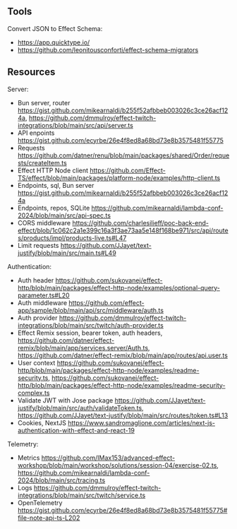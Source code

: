 ## Tools

Convert JSON to Effect Schema:

- <https://app.quicktype.io/>
- <https://github.com/leonitousconforti/effect-schema-migrators>

## Resources

Server:

- Bun server, router <https://gist.github.com/mikearnaldi/b255f52afbbeb003026c3ce26acf124a>, <https://github.com/dmmulroy/effect-twitch-integrations/blob/main/src/api/server.ts>
- API enpoints <https://gist.github.com/ecyrbe/26e4f8ed8a68bd73e8b3575481f55775>
- Requests <https://github.com/datner/renu/blob/main/packages/shared/Order/requests/createItem.ts>
- Effect HTTP Node client <https://github.com/Effect-TS/effect/blob/main/packages/platform-node/examples/http-client.ts>
- Endpoints, sql, Bun server <https://gist.github.com/mikearnaldi/b255f52afbbeb003026c3ce26acf124a>
- Endpoints, repos, SQLite <https://github.com/mikearnaldi/lambda-conf-2024/blob/main/src/api-spec.ts>
- CORS middleware <https://github.com/charlesilieff/poc-back-end-effect/blob/1c062c2a1e399c16a3f3ae73aa5e148f168be971/src/api/routes/products/impl/products-live.ts#L47>
- Limit requests <https://github.com/JJayet/text-justify/blob/main/src/main.ts#L49>

Authentication:

- Auth header <https://github.com/sukovanej/effect-http/blob/main/packages/effect-http-node/examples/optional-query-parameter.ts#L20>
- Auth middleware <https://github.com/effect-app/sample/blob/main/api/src/middleware/auth.ts>
- Auth provider <https://github.com/dmmulroy/effect-twitch-integrations/blob/main/src/twitch/auth-provider.ts>
- Effect Remix session, bearer token, auth headers, <https://github.com/datner/effect-remix/blob/main/app/services.server/Auth.ts>, <https://github.com/datner/effect-remix/blob/main/app/routes/api.user.ts>
- User context <https://github.com/sukovanej/effect-http/blob/main/packages/effect-http-node/examples/readme-security.ts>, <https://github.com/sukovanej/effect-http/blob/main/packages/effect-http-node/examples/readme-security-complex.ts>
- Validate JWT with Jose package <https://github.com/JJayet/text-justify/blob/main/src/auth/validateToken.ts>, <https://github.com/JJayet/text-justify/blob/main/src/routes/token.ts#L13>
- Cookies, NextJS <https://www.sandromaglione.com/articles/next-js-authentication-with-effect-and-react-19>

Telemetry:

- Metrics <https://github.com/IMax153/advanced-effect-workshop/blob/main/workshop/solutions/session-04/exercise-02.ts>, <https://github.com/mikearnaldi/lambda-conf-2024/blob/main/src/tracing.ts>
- Logs <https://github.com/dmmulroy/effect-twitch-integrations/blob/main/src/twitch/service.ts>
- OpenTelemetry <https://gist.github.com/ecyrbe/26e4f8ed8a68bd73e8b3575481f55775#file-note-api-ts-L202>
